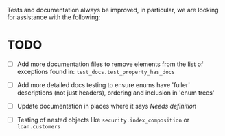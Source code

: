 
Tests and documentation always be improved, in particular, we are looking for assistance with the following:

# TODO
- [ ] Add more documentation files to remove elements from the list of exceptions found in: `test_docs.test_property_has_docs`
- [ ] Add more detailed docs testing to ensure enums have 'fuller' descriptions (not just headers), ordering and inclusion in 'enum trees'
- [ ] Update documentation in places where it says *Needs definition*
- [ ] Testing of nested objects like `security.index_composition` or `loan.customers`

